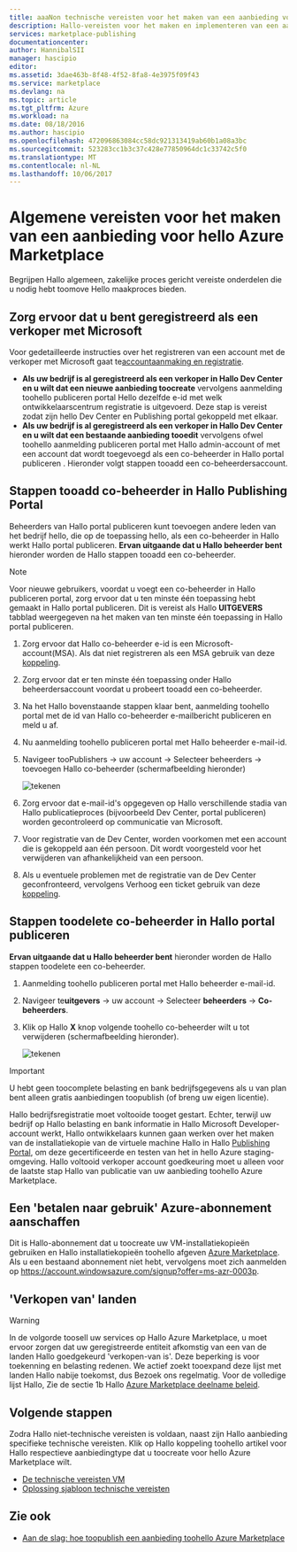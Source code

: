 ```yaml
---
title: aaaNon technische vereisten voor het maken van een aanbieding voor hello Azure Marketplace | Microsoft Docs
description: Hallo-vereisten voor het maken en implementeren van een aanbieding toohello Azure Marketplace voor anderen begrijpen toopurchase.
services: marketplace-publishing
documentationcenter: 
author: HannibalSII
manager: hascipio
editor: 
ms.assetid: 3dae463b-8f48-4f52-8fa8-4e3975f09f43
ms.service: marketplace
ms.devlang: na
ms.topic: article
ms.tgt_pltfrm: Azure
ms.workload: na
ms.date: 08/18/2016
ms.author: hascipio
ms.openlocfilehash: 472096863084cc58dc921313419ab60b1a08a3bc
ms.sourcegitcommit: 523283cc1b3c37c428e77850964dc1c33742c5f0
ms.translationtype: MT
ms.contentlocale: nl-NL
ms.lasthandoff: 10/06/2017
---
```

# <a name="general-prerequisites-for-creating-an-offer-for-hello-azure-marketplace"></a>Algemene vereisten voor het maken van een aanbieding voor hello Azure Marketplace
Begrijpen Hallo algemeen, zakelijke proces gericht vereiste onderdelen die u nodig hebt toomove Hello maakproces bieden.

## <a name="ensure-that-you-are-registered-as-a-seller-with-microsoft"></a>Zorg ervoor dat u bent geregistreerd als een verkoper met Microsoft
Voor gedetailleerde instructies over het registreren van een account met de verkoper met Microsoft gaat te[accountaanmaking en registratie](marketplace-publishing-accounts-creation-registration.md).

* **Als uw bedrijf is al geregistreerd als een verkoper in Hallo Dev Center en u wilt dat een nieuwe aanbieding toocreate** vervolgens aanmelding toohello publiceren portal Hello dezelfde e-id met welk ontwikkelaarscentrum registratie is uitgevoerd. Deze stap is vereist zodat zijn hello Dev Center en Publishing portal gekoppeld met elkaar.
* **Als uw bedrijf is al geregistreerd als een verkoper in Hallo Dev Center en u wilt dat een bestaande aanbieding tooedit** vervolgens ofwel toohello aanmelding publiceren portal met Hallo admin-account of met een account dat wordt toegevoegd als een co-beheerder in Hallo portal publiceren . Hieronder volgt stappen tooadd een co-beheerdersaccount.

## <a name="steps-tooadd-a-co-admin-in-hello-publishing-portal"></a>Stappen tooadd co-beheerder in Hallo Publishing Portal
Beheerders van Hallo portal publiceren kunt toevoegen andere leden van het bedrijf hello, die op de toepassing hello, als een co-beheerder in Hallo werkt Hallo portal publiceren. **Ervan uitgaande dat u Hallo beheerder bent** hieronder worden de Hallo stappen tooadd een co-beheerder.

> [!NOTE]
> Voor nieuwe gebruikers, voordat u voegt een co-beheerder in Hallo publiceren portal, zorg ervoor dat u ten minste één toepassing hebt gemaakt in Hallo portal publiceren. Dit is vereist als Hallo **UITGEVERS** tabblad weergegeven na het maken van ten minste één toepassing in Hallo portal publiceren.
> 
> 

1. Zorg ervoor dat Hallo co-beheerder e-id is een Microsoft-account(MSA). Als dat niet registreren als een MSA gebruik van deze [koppeling](https://signup.live.com/signup?uaid=0089f09ccae94043a0f07c2aaf928831&lic=1).
2. Zorg ervoor dat er ten minste één toepassing onder Hallo beheerdersaccount voordat u probeert tooadd een co-beheerder.
3. Na het Hallo bovenstaande stappen klaar bent, aanmelding toohello portal met de id van Hallo co-beheerder e-mailbericht publiceren en meld u af.
4. Nu aanmelding toohello publiceren portal met Hallo beheerder e-mail-id.
5. Navigeer tooPublishers -> uw account -> Selecteer beheerders -> toevoegen Hallo co-beheerder (schermafbeelding hieronder)
   
    ![tekenen](media/marketplace-publishing-pre-requisites/imgAddAdmin_05.png)
6. Zorg ervoor dat e-mail-id's opgegeven op Hallo verschillende stadia van Hallo publicatieproces (bijvoorbeeld Dev Center, portal publiceren) worden gecontroleerd op communicatie van Microsoft.
7. Voor registratie van de Dev Center, worden voorkomen met een account die is gekoppeld aan één persoon. Dit wordt voorgesteld voor het verwijderen van afhankelijkheid van een persoon.
8. Als u eventuele problemen met de registratie van de Dev Center geconfronteerd, vervolgens Verhoog een ticket gebruik van deze [koppeling](https://developer.microsoft.com/en-us/windows/support).

## <a name="steps-toodelete-a-co-admin-in-hello-publishing-portal"></a>Stappen toodelete co-beheerder in Hallo portal publiceren
**Ervan uitgaande dat u Hallo beheerder bent** hieronder worden de Hallo stappen toodelete een co-beheerder.

1. Aanmelding toohello publiceren portal met Hallo beheerder e-mail-id.
2. Navigeer te**uitgevers** -> uw account -> Selecteer **beheerders** -> **Co-beheerders**.
3. Klik op Hallo **X** knop volgende toohello co-beheerder wilt u tot verwijderen (schermafbeelding hieronder).
   
    ![tekenen](media/marketplace-publishing-pre-requisites/imgDeleteAdmin_03.png)

> [!IMPORTANT]
> U hebt geen toocomplete belasting en bank bedrijfsgegevens als u van plan bent alleen gratis aanbiedingen toopublish (of breng uw eigen licentie).
> 
> Hallo bedrijfsregistratie moet voltooide tooget gestart. Echter, terwijl uw bedrijf op Hallo belasting en bank informatie in Hallo Microsoft Developer-account werkt, Hallo ontwikkelaars kunnen gaan werken over het maken van de installatiekopie van de virtuele machine Hallo in Hallo [Publishing Portal](https://publish.windowsazure.com), om deze gecertificeerde en testen van het in hello Azure staging-omgeving. Hallo voltooid verkoper account goedkeuring moet u alleen voor de laatste stap Hallo van publicatie van uw aanbieding toohello Azure Marketplace.
> 
> 

## <a name="acquire-an-azure-pay-as-you-go-subscription"></a>Een 'betalen naar gebruik' Azure-abonnement aanschaffen
Dit is Hallo-abonnement dat u toocreate uw VM-installatiekopieën gebruiken en Hallo installatiekopieën toohello afgeven [Azure Marketplace](https://azure.microsoft.com/marketplace/). Als u een bestaand abonnement niet hebt, vervolgens moet zich aanmelden op https://account.windowsazure.com/signup?offer=ms-azr-0003p.

## <a name="sell-from-countries"></a>'Verkopen van' landen
> [!WARNING]
> In de volgorde toosell uw services op Hallo Azure Marketplace, u moet ervoor zorgen dat uw geregistreerde entiteit afkomstig van een van de landen Hallo goedgekeurd 'verkopen-van is'. Deze beperking is voor toekenning en belasting redenen. We actief zoekt tooexpand deze lijst met landen Hallo nabije toekomst, dus Bezoek ons regelmatig. Voor de volledige lijst Hallo, Zie de sectie 1b Hallo [Azure Marketplace deelname beleid](http://go.microsoft.com/fwlink/?LinkID=526833).
> 
> 

## <a name="next-steps"></a>Volgende stappen
Zodra Hallo niet-technische vereisten is voldaan, naast zijn Hallo aanbieding specifieke technische vereisten. Klik op Hallo koppeling toohello artikel voor Hallo respectieve aanbiedingtype dat u toocreate voor hello Azure Marketplace wilt.

* [De technische vereisten VM](marketplace-publishing-vm-image-creation-prerequisites.md)
* [Oplossing sjabloon technische vereisten](marketplace-publishing-solution-template-creation-prerequisites.md)

## <a name="see-also"></a>Zie ook
* [Aan de slag: hoe toopublish een aanbieding toohello Azure Marketplace](marketplace-publishing-getting-started.md)

